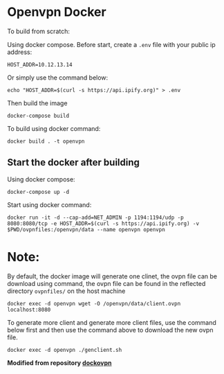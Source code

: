 # Openvpn Docker
To build from scratch:

Using docker compose. Before start, create a `.env` file with your public ip address:
```.env
HOST_ADDR=10.12.13.14
```

Or simply use the command below:
```shell
echo "HOST_ADDR=$(curl -s https://api.ipify.org)" > .env
```
Then build the image
```shell
docker-compose build
```

To build using docker command:

```shell
docker build . -t openvpn
```

## Start the docker after building
Using docker compose:

```shell
docker-compose up -d
```

Start using docker command:

```shell
docker run -it -d --cap-add=NET_ADMIN -p 1194:1194/udp -p 8080:8080/tcp -e HOST_ADDR=$(curl -s https://api.ipify.org) -v $PWD/ovpnfiles:/openvpn/data --name openvpn openvpn
```

# Note:
By default, the docker image will generate one clinet, the ovpn file can be download using command, the ovpn file can be found in the reflected directory `ovpnfiles/` on the host machine

```shell
docker exec -d openvpn wget -O /openvpn/data/client.ovpn localhost:8080
```

To generate more client and generate more client files, use the command below first and then use the command above to download the new ovpn file.

```shell
docker exec -d openvpn ./genclient.sh
```

**Modified from repository [dockovpn](https://github.com/dockovpn/dockovpn)**
